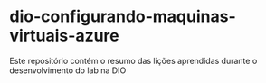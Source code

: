 # dio-configurando-maquinas-virtuais-azure
Este repositório contém o resumo das lições aprendidas durante o desenvolvimento do lab na DIO
